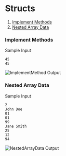 # Structs

1.  [Implement Methods](https://github.com/quintanillach/mssa-sample-portfolio/tree/master/src/Structs#implement-methods)
2.  [Nested Array Data](https://github.com/quintanillach/mssa-sample-portfolio/tree/master/src/Structs#nested-array-data)

### Implement Methods


Sample Input

```
45
45
```

![ImplementMethod Output](https://github.com/quintanillach/mssa-sample-portfolio/blob/master/img/ImplementMethod.PNG)

### Nested Array Data


Sample Input

```
2
John Doe
01
01
99
Jane Smith
25
12
94
```

![NestedArrayData Output](https://github.com/quintanillach/mssa-sample-portfolio/blob/master/img/NestedArrayData.PNG)